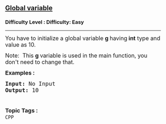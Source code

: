 <h2><a href="https://www.geeksforgeeks.org/problems/global-variable--141631/1?page=5&category=CPP&sortBy=submissions">Global variable</a></h2><h3>Difficulty Level : Difficulty: Easy</h3><hr><div class="problems_problem_content__Xm_eO"><p><span style="font-size: 18px;">You have to initialize a global variable <strong>g&nbsp;</strong>having<strong>&nbsp;int</strong>&nbsp;type&nbsp;and value as 10.</span></p>
<p><span style="font-size: 18px;">Note:</span><span style="font-size: 18px;">&nbsp; This&nbsp;<strong>g&nbsp;</strong></span><span style="font-size: 18px;">variable is used in the main function, you don't need to change that.</span></p>
<p><span style="font-size: 18px;"><strong>Examples :</strong>&nbsp;</span></p>
<pre><span style="font-size: 18px;"><strong>Input: </strong>No Input
<strong>Output: </strong>10</span></pre></div><br><p><span style=font-size:18px><strong>Topic Tags : </strong><br><code>CPP</code>&nbsp;